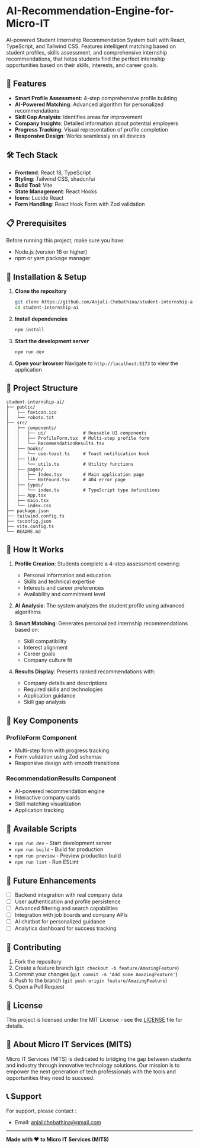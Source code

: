 # AI-Recommendation-Engine-for-Micro-IT
AI-powered Student Internship Recommendation System built with React, TypeScript, and Tailwind CSS. Features intelligent matching based on student profiles, skills assessment, and comprehensive internship recommendations, that helps students find the perfect internship opportunities based on their skills, interests, and career goals.
## 🚀 Features

- **Smart Profile Assessment**: 4-step comprehensive profile building
- **AI-Powered Matching**: Advanced algorithm for personalized recommendations
- **Skill Gap Analysis**: Identifies areas for improvement
- **Company Insights**: Detailed information about potential employers
- **Progress Tracking**: Visual representation of profile completion
- **Responsive Design**: Works seamlessly on all devices

## 🛠️ Tech Stack

- **Frontend**: React 18, TypeScript
- **Styling**: Tailwind CSS, shadcn/ui
- **Build Tool**: Vite
- **State Management**: React Hooks
- **Icons**: Lucide React
- **Form Handling**: React Hook Form with Zod validation

## 📋 Prerequisites

Before running this project, make sure you have:

- Node.js (version 16 or higher)
- npm or yarn package manager

## 🔧 Installation & Setup

1. **Clone the repository**
   ```bash
   git clone https://github.com/Anjali-Chebathina/student-internship-ai.git
   cd student-internship-ai
   ```

2. **Install dependencies**
   ```bash
   npm install
   ```

3. **Start the development server**
   ```bash
   npm run dev
   ```

4. **Open your browser**
   Navigate to `http://localhost:5173` to view the application

## 📁 Project Structure

```
student-internship-ai/
├── public/
│   ├── favicon.ico
│   └── robots.txt
├── src/
│   ├── components/
│   │   ├── ui/              # Reusable UI components
│   │   ├── ProfileForm.tsx  # Multi-step profile form
│   │   └── RecommendationResults.tsx
│   ├── hooks/
│   │   └── use-toast.ts     # Toast notification hook
│   ├── lib/
│   │   └── utils.ts         # Utility functions
│   ├── pages/
│   │   ├── Index.tsx        # Main application page
│   │   └── NotFound.tsx     # 404 error page
│   ├── types/
│   │   └── index.ts         # TypeScript type definitions
│   ├── App.tsx
│   ├── main.tsx
│   └── index.css
├── package.json
├── tailwind.config.ts
├── tsconfig.json
├── vite.config.ts
└── README.md
```

## 🎯 How It Works

1. **Profile Creation**: Students complete a 4-step assessment covering:
   - Personal information and education
   - Skills and technical expertise
   - Interests and career preferences
   - Availability and commitment level

2. **AI Analysis**: The system analyzes the student profile using advanced algorithms

3. **Smart Matching**: Generates personalized internship recommendations based on:
   - Skill compatibility
   - Interest alignment
   - Career goals
   - Company culture fit

4. **Results Display**: Presents ranked recommendations with:
   - Company details and descriptions
   - Required skills and technologies
   - Application guidance
   - Skill gap analysis

## 🌟 Key Components

### ProfileForm Component
- Multi-step form with progress tracking
- Form validation using Zod schemas
- Responsive design with smooth transitions

### RecommendationResults Component
- AI-powered recommendation engine
- Interactive company cards
- Skill matching visualization
- Application tracking

## 🚀 Available Scripts

- `npm run dev` - Start development server
- `npm run build` - Build for production
- `npm run preview` - Preview production build
- `npm run lint` - Run ESLint

## 🔮 Future Enhancements

- [ ] Backend integration with real company data
- [ ] User authentication and profile persistence
- [ ] Advanced filtering and search capabilities
- [ ] Integration with job boards and company APIs
- [ ] AI chatbot for personalized guidance
- [ ] Analytics dashboard for success tracking

## 🤝 Contributing

1. Fork the repository
2. Create a feature branch (`git checkout -b feature/AmazingFeature`)
3. Commit your changes (`git commit -m 'Add some AmazingFeature'`)
4. Push to the branch (`git push origin feature/AmazingFeature`)
5. Open a Pull Request

## 📄 License

This project is licensed under the MIT License - see the [LICENSE](LICENSE) file for details.

## 👥 About Micro IT Services (MITS)

Micro IT Services (MITS) is dedicated to bridging the gap between students and industry through innovative technology solutions. Our mission is to empower the next generation of tech professionals with the tools and opportunities they need to succeed.

## 📞 Support

For support, please contact :
- Email: anjalichebathina@gmail.com


---

**Made with ❤️ to Micro IT Services (MITS)**
